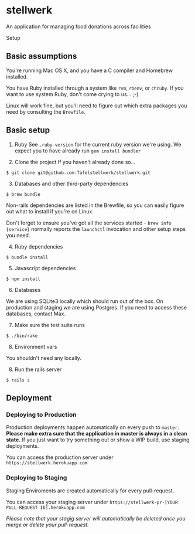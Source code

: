 # stellwerk
An application for managing food donations across facilities

 Setup

## Basic assumptions

You're running Mac OS X, and you have a C compiler and Homebrew installed.

You have Ruby installed through a system like `rvm`, `rbenv`, or `chruby`. If
you want to use system Ruby, don't come crying to us... ;-)

Linux will work fine, but you'll need to figure out which extra packages you
need by consulting the `Brewfile`.

## Basic setup

1. Ruby
  See `.ruby-version` for the current ruby version we're using. We expect you
  to have already run `gem install bundler`

2. Clone the project
  If you haven't already done so...

  ```
  $ git clone git@github.com:Tafelstellwerk/stellwerk.git
  ```

3. Databases and other third-party dependencies
  ```
  $ brew bundle
  ```

  Non-rails dependencies are listed in the Brewfile, so you can easily figure
  out what to install if you're on Linux.

  Don't forget to ensure you've got all the services started -
  `brew info {service}` normally reports the `launchctl` invocation and other
  setup steps you need.

4. Ruby dependencies
  ```
  $ bundle install
  ```

5. Javascript dependencies
  ```
  $ npm install
  ```
6. Databases

  We are using SQLite3 locally which should run out of the box. On production and staging we are using Postgres. If you need to access these databases, contact Max.

7. Make sure the test suite runs

  ```
  $ ./bin/rake
  ```

8. Environment vars

  You shouldn't need any locally.

8. Run the rails server
  ```
  $ rails s
  ```

## Deployment
### Deploying to Production
Production deployments happen automatically on every push to `master`.
**Please make extra sure that the application in master is always in a clean state.**
If you just want to try something out or show a WIP build, use staging deployments.

You can access the production server under `https://stellwerk.herokuapp.com`

### Deploying to Staging
Staging Enviroments are created automatically for every pull-request.

You can access your staging server under `https://stellwerk-pr-[YOUR PULL-REQUEST ID].herokuapp.com`

*Please note that your stagig server will automatically be deleted once you merge or delete your pull-request.*
